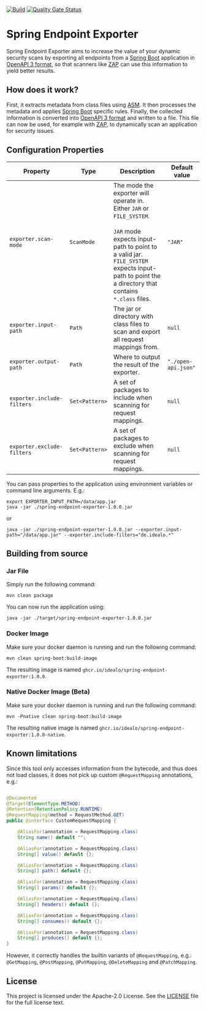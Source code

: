 [![Build](https://github.com/idealo/spring-endpoint-exporter/actions/workflows/build.yml/badge.svg)](https://github.com/idealo/spring-endpoint-exporter/actions/workflows/build.yml)
[![Quality Gate Status](https://sonarcloud.io/api/project_badges/measure?project=spring-endpoint-exporter&metric=alert_status)](https://sonarcloud.io/summary/new_code?id=spring-endpoint-exporter)

# Spring Endpoint Exporter

Spring Endpoint Exporter aims to increase the value of your dynamic security scans by exporting all endpoints from
a [Spring Boot](https://github.com/spring-projects/spring-boot) application in [OpenAPI 3 format](https://swagger.io/docs/specification/about/), so that
scanners like [ZAP](https://github.com/zaproxy/zaproxy) can use this information to yield better results.

## How does it work?

First, it extracts metadata from class files using [ASM](https://asm.ow2.io/). It then processes the metadata and
applies [Spring Boot](https://github.com/spring-projects/spring-boot) specific rules. Finally, the collected information is converted
into [OpenAPI 3 format](https://swagger.io/docs/specification/about/) and written to a file. This file can now be used, for example
with [ZAP](https://github.com/zaproxy/zaproxy), to dynamically scan an application for security issues.

## Configuration Properties

| Property                   | Type           | Description                                                                                                                                                                                                                     | Default value       |
|----------------------------|----------------|---------------------------------------------------------------------------------------------------------------------------------------------------------------------------------------------------------------------------------|---------------------|
| `exporter.scan-mode`       | `ScanMode`     | The mode the exporter will operate in. Either `JAR` or `FILE_SYSTEM`.<br/><br/> `JAR` mode expects input-path to point to a valid jar. `FILE_SYSTEM` expects input-path to point the a directory that contains `*.class` files. | `"JAR"`             |
| `exporter.input-path`      | `Path`         | The jar or directory with class files to scan and export all request mappings from.                                                                                                                                             | `null`              |
| `exporter.output-path`     | `Path`         | Where to output the result of the exporter.                                                                                                                                                                                     | `"./open-api.json"` |
| `exporter.include-filters` | `Set<Pattern>` | A set of packages to include when scanning for request mappings.                                                                                                                                                                | `null`              |
| `exporter.exclude-filters` | `Set<Pattern>` | A set of packages to exclude when scanning for request mappings.                                                                                                                                                                | `null`              |

You can pass properties to the application using environment variables or command line arguments. E.g.:

```
export EXPORTER_INPUT_PATH=/data/app.jar
java -jar ./spring-endpoint-exporter-1.0.0.jar
```

or

```
java -jar ./spring-endpoint-exporter-1.0.0.jar --exporter.input-path="/data/app.jar" --exporter.include-filters="de.idealo.*"
```

## Building from source

### Jar File

Simply run the following command:

```
mvn clean package
```

You can now run the application using:

```
java -jar ./target/spring-endpoint-exporter-1.0.0.jar
```

### Docker Image

Make sure your docker daemon is running and run the following command:

```
mvn clean spring-boot:build-image
```

The resulting image is named `ghcr.io/idealo/spring-endpoint-exporter:1.0.0`.

### Native Docker Image (Beta)

Make sure your docker daemon is running and run the following command:

```
mvn -Pnative clean spring-boot:build-image
```

The resulting native image is named `ghcr.io/idealo/spring-endpoint-exporter:1.0.0-native`.

## Known limitations

Since this tool only accesses information from the bytecode, and thus does not load classes, it does not pick up custom `@RequestMapping` annotations, e.g.:

```java

@Documented
@Target(ElementType.METHOD)
@Retention(RetentionPolicy.RUNTIME)
@RequestMapping(method = RequestMethod.GET)
public @interface CustomRequestMapping {

    @AliasFor(annotation = RequestMapping.class)
    String name() default "";

    @AliasFor(annotation = RequestMapping.class)
    String[] value() default {};

    @AliasFor(annotation = RequestMapping.class)
    String[] path() default {};

    @AliasFor(annotation = RequestMapping.class)
    String[] params() default {};

    @AliasFor(annotation = RequestMapping.class)
    String[] headers() default {};

    @AliasFor(annotation = RequestMapping.class)
    String[] consumes() default {};

    @AliasFor(annotation = RequestMapping.class)
    String[] produces() default {};
}
```

However, it correctly handles the builtin variants of `@RequestMapping`, e.g.: `@GetMapping`, `@PostMapping`, `@PutMapping`, `@DeleteMapping`
and `@PatchMapping`.

## License

This project is licensed under the Apache-2.0 License. See the [LICENSE](LICENSE) file for the full license text.
